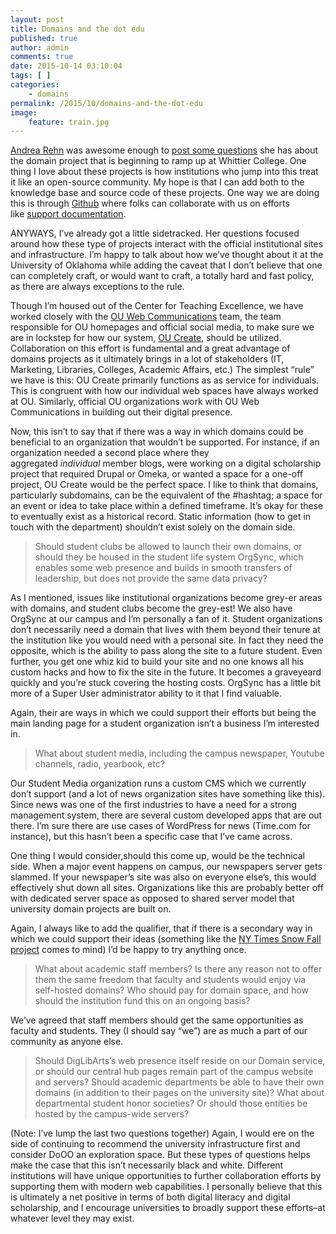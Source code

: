 ```yaml
---
layout: post
title: Domains and the dot edu
published: true
author: admin
comments: true
date: 2015-10-14 03:10:04
tags: [ ]
categories:
    - domains
permalink: /2015/10/domains-and-the-dot-edu
image:
    feature: train.jpg
---
```

[Andrea Rehn][1] was awesome enough to [post some questions][2] she has about the domain project that is beginning to ramp up at Whittier College. One thing I love about these projects is how institutions who jump into this treat it like an open-source community. My hope is that I can add both to the knowledge base and source code of these projects. One way we are doing this is through [Github][3] where folks can collaborate with us on efforts like [support documentation][4].

ANYWAYS, I&#8217;ve already got a little sidetracked. Her questions focused around how these type of projects interact with the official institutional sites and infrastructure. I&#8217;m happy to talk about how we&#8217;ve thought about it at the University of Oklahoma while adding the caveat that I don&#8217;t believe that one can completely craft, or would want to craft, a totally hard and fast policy, as there are always exceptions to the rule.

Though I&#8217;m housed out of the Center for Teaching Excellence, we have worked closely with the [OU Web Communications][5] team, the team responsible for OU homepages and official social media, to make sure we are in lockstep for how our system, [OU Create][6], should be utilized. Collaboration on this effort is fundamental and a great advantage of domains projects as it ultimately brings in a lot of stakeholders (IT, Marketing, Libraries, Colleges, Academic Affairs, etc.) The simplest &#8220;rule&#8221; we have is this: OU Create primarily functions as as service for individuals. This is congruent with how our individual web spaces have always worked at OU. Similarly, official OU organizations work with OU Web Communications in building out their digital presence.

Now, this isn&#8217;t to say that if there was a way in which domains could be beneficial to an organization that wouldn&#8217;t be supported. For instance, if an organization needed a second place where they aggregated _individual_ member blogs, were working on a digital scholarship project that required Drupal or Omeka, or wanted a space for a one-off project, OU Create would be the perfect space. I like to think that domains, particularly subdomains, can be the equivalent of the #hashtag; a space for an event or idea to take place within a defined timeframe. It&#8217;s okay for these to eventually exist as a historical record. Static information (how to get in touch with the department) shouldn&#8217;t exist solely on the domain side.

> Should student clubs be allowed to launch their own domains, or should they be housed in the student life system OrgSync, which enables some web presence and builds in smooth transfers of leadership, but does not provide the same data privacy?

As I mentioned, issues like institutional organizations become grey-er areas with domains, and student clubs become the grey-est! We also have OrgSync at our campus and I&#8217;m personally a fan of it. Student organizations don&#8217;t necessarily need a domain that lives with them beyond their tenure at the institution like you would need with a personal site. In fact they need the opposite, which is the ability to pass along the site to a future student. Even further, you get one whiz kid to build your site and no one knows all his custom hacks and how to fix the site in the future. It becomes a graveyeard quickly and you&#8217;re stuck covering the hosting costs. OrgSync has a little bit more of a Super User administrator ability to it that I find valuable.

Again, their are ways in which we could support their efforts but being the main landing page for a student organization isn&#8217;t a business I&#8217;m interested in.

> What about student media, including the campus newspaper, Youtube channels, radio, yearbook, etc? 

Our Student Media organization runs a custom CMS which we currently don&#8217;t support (and a lot of news organization sites have something like this). Since news was one of the first industries to have a need for a strong management system, there are several custom developed apps that are out there. I&#8217;m sure there are use cases of WordPress for news (Time.com for instance), but this hasn&#8217;t been a specific case that I&#8217;ve came across.

One thing I would consider,should this come up, would be the technical side. When a major event happens on campus, our newspapers server gets slammed. If your newspaper&#8217;s site was also on everyone else&#8217;s, this would effectively shut down all sites. Organizations like this are probably better off with dedicated server space as opposed to shared server model that university domain projects are built on.

Again, I always like to add the qualifier, that if there is a secondary way in which we could support their ideas (something like the [NY Times Snow Fall project][7] comes to mind) I&#8217;d be happy to try anything once. 

> What about academic staff members? Is there any reason not to offer them the same freedom that faculty and students would enjoy via self-hosted domains? Who should pay for domain space, and how should the institution fund this on an ongoing basis?

We&#8217;ve agreed that staff members should get the same opportunities as faculty and students. They (I should say &#8220;we&#8221;) are as much a part of our community as anyone else.

> Should DigLibArts’s web presence itself reside on our Domain service, or should our central hub pages remain part of the campus website and servers? Should academic departments be able to have their own domains (in addition to their pages on the university site)? What about departmental student honor societies? Or should those entities be hosted by the campus-wide servers?

(Note: I&#8217;ve lump the last two questions together) Again, I would ere on the side of continuing to recommend the university infrastructure first and consider DoOO an exploration space. But these types of questions helps make the case that this isn&#8217;t necessarily black and white. Different institutions will have unique opportunities to further collaboration efforts by supporting them with modern web capabilities. I personally believe that this is ultimately a net positive in terms of both digital literacy and digital scholarship, and I encourage universities to broadly support these efforts&#8211;at whatever level they may exist.

 [1]: https://twitter.com/Profrehn
 [2]: http://andrearehn.com/blog/launching-whittier-domains/
 [3]: https://github.com/
 [4]: https://github.com/oudiglearn/OU-Create-Support
 [5]: http://www.ou.edu/webcomm.html
 [6]: http://create.ou.edu/
 [7]: http://www.nytimes.com/projects/2012/snow-fall/#/?part=tunnel-creek